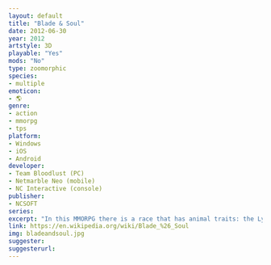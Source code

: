 ```yaml
---
layout: default
title: "Blade & Soul"
date: 2012-06-30
year: 2012
artstyle: 3D
playable: "Yes"
mods: "No"
type: zoomorphic
species: 
- multiple
emoticon:
- 🌎
genre: 
- action
- mmorpg
- tps
platform:
- Windows
- iOS
- Android
developer: 
- Team Bloodlust (PC)
- Netmarble Neo (mobile)
- NC Interactive (console)
publisher:
- NCSOFT
series: 
excerpt: "In this MMORPG there is a race that has animal traits: the Lyn, which resemble children with animal ears and tails.."
link: https://en.wikipedia.org/wiki/Blade_%26_Soul
img: bladeandsoul.jpg
suggester: 
suggesterurl: 
---
```


